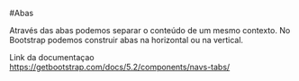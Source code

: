 #Abas

Através das abas podemos separar o conteúdo de um
mesmo contexto.
No Bootstrap podemos construir abas na horizontal ou na
vertical.

Link da documentaçao 
https://getbootstrap.com/docs/5.2/components/navs-tabs/